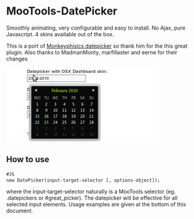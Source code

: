 MooTools-DatePicker
===============

Smoothly animating, very configurable and easy to install.
No Ajax, pure Javascript. 4 skins available out of the box.

This is a port of [Monkeyphisics datepicker](http://www.monkeyphysics.com/mootools/script/2/datepicker) so thank him for the 
this great plugin. Also thanks to MadmanMonty, marfillaster and eerne for their changes

![Screenshot](http://github.com/arian/mootools-datepicker/raw/master/screenshot.png)

How to use
----------

	#JS
	new DatePicker(input-target-selector [, options-object]);

where the input-target-selector naturally is a MooTools selector (eg. .datepickers or #great_picker). The datepicker will be effective for all selected input elements. Usage examples are given at the bottom of this document.

